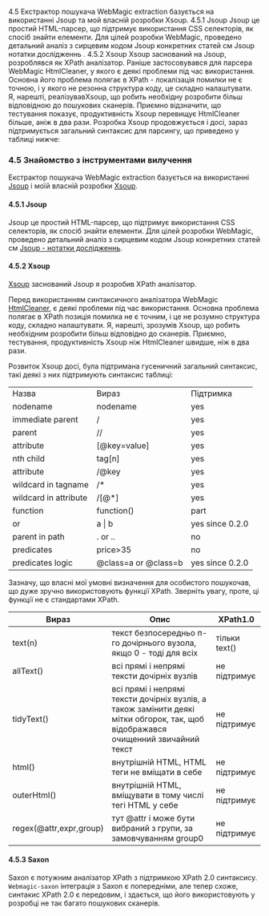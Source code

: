 4.5
Екстрактор пошукача WebMagic extraction  базується на використанні Jsoup та мой власній розробки Xsoup.
4.5.1 Jsoup
Jsoup це простий HTML-парсер, що підтримує використання CSS селекторів, як спосіб знайти елементи. Для цілей розробки WebMagic, проведено детальний аналіз з сирцевим кодом Jsoup конкретних статей см Jsoup нотатки дослідженнь .
4.5.2 Xsoup
Xsoup заснований на Jsoup, розроблявся як XPath аналізатор.
Раніше застосовувався для парсера WebMagic HtmlCleaner, у якого є деякі проблеми під час використання. Основна його проблема полягає в XPath - локалізація помилки не є точною, і у якого не резонна структура коду, це складно налаштувати. Я, нарешті, реалізувавXsoup, що робить необхідну розробити більш відповідною до пошукових сканерів. Приємно відзначити, що тестування показує, продуктивність Xsoup перевищує HtmlCleaner більше, аніж в два рази.
Розробка Xsoup продовжується і досі, зараз підтримується загальний синтаксис для парсингу, що приведено у таблиці нижче:


### 4.5  Знайомство з інструментами вилучення

Екстрактор пошукача WebMagic extraction  базується на використанні [Jsoup](http://jsoup.org/) і моїй власній розробки  [Xsoup](https://github.com/code4craft/xsoup).

#### 4.5.1 Jsoup

Jsoup це простий HTML-парсер, що підтримує використання CSS селекторів, як спосіб знайти елементи. Для цілей розробки WebMagic, проведено детальний аналіз з сирцевим кодом Jsoup конкретних статей см [Jsoup - нотатки дослідженнь](https://github.com/code4craft/jsoup-learning).

#### 4.5.2 Xsoup

[Xsoup](https://github.com/code4craft/xsoup) заснований Jsoup я розробив XPath аналізатор.

Перед використанням синтаксичного аналізатора WebMagic [HtmlCleaner](http://htmlcleaner.sourceforge.net/), є деякі проблеми під час використання. Основна проблема полягає в XPath позиція помилка не є точним, і це не розумно структура коду, складно налаштувати. Я, нарешті, зрозумів Xsoup, що робить необхідним розробити більш відповідно до сканерів. Приємно, тестування, продуктивність Xsoup ніж HtmlCleaner швидше, ніж в два рази.

Розвиток Xsoup досі, була підтримана гусеничний загальний синтаксис, такі деякі з них підтримують синтаксис таблиці:

<table>
    <tr>
        <td>Назва</td>
        <td>Вираз</td>
        <td>Підтримка</td>
    </tr>
    <tr>
        <td>nodename</td>
        <td>nodename</td>
        <td>yes</td>
    </tr>
    <tr>
        <td>immediate parent</td>
        <td>/</td>
        <td>yes</td>
    </tr>
    <tr>
        <td>parent</td>
        <td>//</td>
        <td>yes</td>
    </tr>
    <tr>
        <td>attribute</td>
        <td>[@key=value]</td>
        <td>yes</td>
    </tr>
    <tr>
        <td>nth child</td>
        <td>tag[n]</td>
        <td>yes</td>
    </tr>
    <tr>
        <td>attribute</td>
        <td>/@key</td>
        <td>yes</td>
    </tr>
    <tr>
        <td>wildcard in tagname</td>
        <td>/*</td>
        <td>yes</td>
    </tr>
    <tr>
        <td>wildcard in attribute</td>
        <td>/[@*]</td>
        <td>yes</td>
    </tr>
    <tr>
        <td>function</td>
        <td>function()</td>
        <td>part</td>
    </tr>
    <tr>
        <td>or</td>
        <td>a | b</td>
        <td>yes since 0.2.0</td>
    </tr>
    <tr>
        <td>parent in path</td>
        <td>. or ..</td>
        <td>no</td>
    </tr>
    <tr>
        <td>predicates</td>
        <td>price>35</td>
        <td>no</td>
    </tr>
    <tr>
        <td>predicates logic</td>
        <td>@class=a or @class=b</td>
        <td>yes since 0.2.0</td>
    </tr>
</table>

Зазначу, що власні мої умовні визначення для особистого пошукочав, що дуже зручно використовують функції XPath. Зверніть увагу, проте, ці функції не є стандартами XPath.

| Вираз | Опис | XPath1.0 |
| -------- | ------- | ------- |
|text(n) | текст безпосередньо п-го дочірнього вузола, якщо 0 - тоді для всіх | тільки text()|
|allText() | всі прямі і непрямі тексти дочірніх вузлів | не підтримує |
|tidyText() | всі прямі і непрямі тексти дочірніх вузлів, а також замінити деякі мітки обгорок, так, щоб відображався очищенний звичайний текст | не підтримує |
| html() | внутрішній HTML, HTML теги не вміщати в себе | не підтримує |
| outerHtml() | внутрішній HTML, вміщувати в тому числі тегі HTML у себе | не підтримує |
| regex(@attr,expr,group)  | тут @attr і може бути вибраний з групи, за замовчуванням group0 |  не підтримує |

#### 4.5.3 Saxon

Saxon є потужним аналізатор XPath з підтримкою XPath 2.0 синтаксису. `Webmagic-saxon` інтеграція з Saxon є попередніми, але тепер  схоже, синтакис XPath 2.0 є передовим, і здається, що його використовують у розробці не так багато пошукових сканерів.
